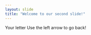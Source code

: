 ```yaml
---
layout: slide
title: "Welcome to our second slide!"
---
```

Your letter
Use the left arrow to go back!
